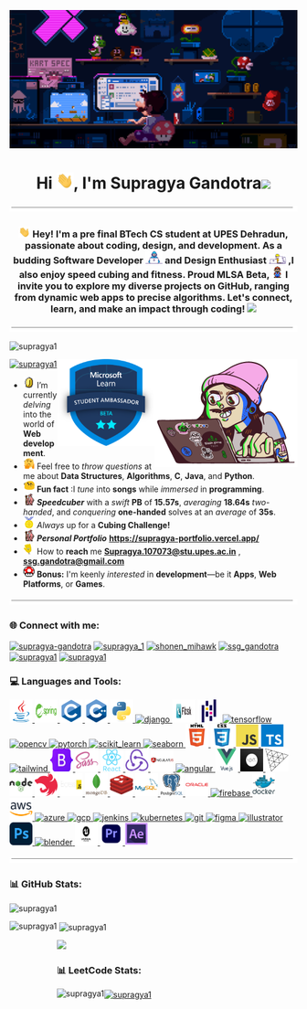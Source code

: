 <!-- Andi Mandi Jisne copy kiya uski ..... -->
![MasterHead](https://github.com/Supragya1/Supragya1/blob/main/Assets/banner.gif)
<h1 align="center"> Hi <a target="_blank" href="#"><img src="https://github.com/Supragya1/Supragya1/blob/main/Assets/Hi.gif" width="30" /></a>, I'm Supragya Gandotra<a target="_blank"><img src="https://github.com/Supragya1/Supragya1/blob/main/Assets/rocket%20bgless.gif" width="60px"/> </h1>
<img src="https://github.com/Supragya1/Supragya1/blob/main/Assets/border.gif" width="1100" height="10">
<h3 align="center"><a target="_blank" href="#"><img src="https://github.com/Supragya1/Supragya1/blob/main/Assets/Hi.gif" width="20" /></a> Hey! I'm a pre final BTech CS student at UPES Dehradun, passionate about coding, design, and development. As a budding Software Developer <a target="_blank"><img src="https://github.com/Supragya1/Supragya1/blob/main/Assets/Developer.gif" width="30px"/> </a> and Design Enthusiast <a target="_blank"><img src="https://github.com/Supragya1/Supragya1/blob/main/Assets/Designer.gif" width="30px"/> </a>,I also enjoy speed cubing and fitness. Proud <b>MLSA Beta</b>, <a target="_blank"><img src="https://github.com/Supragya1/Supragya1/blob/main/Assets/Mario_Hello_Big.gif" width="20px"/> </a>I invite you to explore my diverse projects on GitHub, ranging from dynamic web apps to precise algorithms. Let's connect, learn, and make an impact through coding! <a target="_blank"><img src="https://github.com/Supragya1/Supragya1/blob/main/Assets/rocket%20bgless.gif" width="30px"/></h3>
<img src="https://github.com/Supragya1/Supragya1/blob/main/Assets/border.gif" width="1100" height="10">
<p align="left"> <img src="https://komarev.com/ghpvc/?username=supragya1&label=Profile%20views&color=0e75b6&style=flat" alt="supragya1" /> </p>
<img align ="right" alt = "coding" width ="250px" src ="https://github.com/Supragya1/Supragya1/blob/main/Assets/coding.gif">
<a href="https://mvp.microsoft.com/en-US/studentambassadors/profile/061a1531-d0ec-491d-a625-2983ee263a2a"><img align="right" alt="MLSA Beta" width="170px" src="https://github.com/Supragya1/Supragya1/blob/main/Assets/LevelBeta.png"></a>

<p align="left"> <a href="https://github.com/ryo-ma/github-profile-trophy"><img src="https://github-profile-trophy.vercel.app/?username=supragya1&theme=dracula&row=2&column=4" alt="supragya1" width="400px" /></a> </p>

- <img alt="GIF" src="https://github.com/Supragya1/Supragya1/blob/main/Assets/coin.gif" width="20px" /> I’m currently *delving* into the world of **Web development**.
- <img alt="GIF" src="https://github.com/Supragya1/Supragya1/blob/main/Assets/hmm.gif" width="20px" /> Feel free to *throw* *questions* at me about **Data Structures**, **Algorithms**, **C**, **Java**, and **Python**.
- <img alt="GIF" src="https://github.com/Supragya1/Supragya1/blob/main/Assets/happy-unscreen.gif" width="20px" /> **Fun fact** :I *tune* into **songs** while *immersed* in **programming**.
- <img alt="GIF" src="https://github.com/Supragya1/Supragya1/blob/main/Assets/gandalf_parrot.gif" width="20px" /> ***Speedcuber*** with a *swift* **PB** of **15.57s**, *averaging* **18.64s** *two-handed*, and *conquering* **one-handed** solves at an *average* of **35s**.
- <img alt="GIF" src="https://github.com/Supragya1/Supragya1/blob/main/Assets/Medal.gif" width="20px" /> *Always* up for a **Cubing Challenge!**
- <img alt="GIF" src="https://github.com/Supragya1/Supragya1/blob/main/Assets/gandalf_parrot.gif" width="20px" /> ***Personal Portfolio*** **https://supragya-portfolio.vercel.app/**
- <img alt="GIF" src="https://github.com/Supragya1/Supragya1/blob/main/Assets/wave.gif" width="20px" /> How to **reach** me **Supragya.107073@stu.upes.ac.in** , **ssg.gandotra@gmail.com**
- <img alt="GIF" src="https://github.com/Supragya1/Supragya1/blob/main/Assets/powerup.gif" width="20px" /> **Bonus:** I'm keenly *interested* in **development**—be it **Apps**, **Web Platforms**, or **Games**.
<img src="https://github.com/Supragya1/Supragya1/blob/main/Assets/border.gif" width="1100" height="10">
<h3 align="left">🌐 Connect with me:</h3>
<p align="left">
<a href="https://linkedin.com/in/supragya-gandotra" target="blank"><img align="center" src="https://raw.githubusercontent.com/rahuldkjain/github-profile-readme-generator/master/src/images/icons/Social/linked-in-alt.svg" alt="supragya-gandotra" height="30" width="40" /></a>
<a href="https://instagram.com/supragya_1" target="blank"><img align="center" src="https://raw.githubusercontent.com/rahuldkjain/github-profile-readme-generator/master/src/images/icons/Social/instagram.svg" alt="supragya_1" height="30" width="40" /></a>
<a href="https://instagram.com/shonen_mihawk" target="blank"><img align="center" src="https://raw.githubusercontent.com/rahuldkjain/github-profile-readme-generator/master/src/images/icons/Social/instagram.svg" alt="shonen_mihawk" height="30" width="40" /></a>
<a href="https://www.hackerrank.com/ssg_gandotra" target="blank"><img align="center" src="https://raw.githubusercontent.com/rahuldkjain/github-profile-readme-generator/master/src/images/icons/Social/hackerrank.svg" alt="ssg_gandotra" height="30" width="40" /></a>
<a href="https://www.leetcode.com/supragya1" target="blank"><img align="center" src="https://raw.githubusercontent.com/rahuldkjain/github-profile-readme-generator/master/src/images/icons/Social/leet-code.svg" alt="supragya1" height="30" width="40" /></a>
<a href="https://auth.geeksforgeeks.org/user/supragya1" target="blank"><img align="center" src="https://raw.githubusercontent.com/rahuldkjain/github-profile-readme-generator/master/src/images/icons/Social/geeks-for-geeks.svg" alt="supragya1" height="30" width="40" /></a>
</p>

<h3 align="left">💻 Languages and Tools:</h3>
<p align="left"><a href="https://www.java.com" target="_blank" rel="noreferrer"> <img src="https://raw.githubusercontent.com/devicons/devicon/master/icons/java/java-original.svg" alt="java" width="40" height="40"/> </a>
<a href="https://spring.io/projects/spring-boot/" target="_blank" rel="noreferrer"> <img src="https://github.com/Supragya1/Supragya1/blob/main/Assets/springio-ar21.svg" alt="Spring boot" width="40" height="40"/> </a>
<a href="https://www.cprogramming.com/" target="_blank" rel="noreferrer"> <img src="https://raw.githubusercontent.com/devicons/devicon/master/icons/c/c-original.svg" alt="c" width="40" height="40"/> </a>
<a href="https://www.w3schools.com/cpp/" target="_blank" rel="noreferrer"> <img src="https://raw.githubusercontent.com/devicons/devicon/master/icons/cplusplus/cplusplus-original.svg" alt="cplusplus" width="40" height="40"/> </a>
<a href="https://www.python.org" target="_blank" rel="noreferrer"> <img src="https://raw.githubusercontent.com/devicons/devicon/master/icons/python/python-original.svg" alt="python" width="40" height="40"/> </a>
<a href="https://www.djangoproject.com/" target="_blank" rel="noreferrer"> <img src="https://cdn.worldvectorlogo.com/logos/django.svg" alt="django" width="40" height="40"/> </a> 
<a href="https://flask.palletsprojects.com/en/3.0.x/" target="_blank" rel="noreferrer"> <img src="https://github.com/Supragya1/Supragya1/blob/main/Assets/flask-logo.png" alt="Flask" width="40" height="40"/> </a> 
<a href="https://pandas.pydata.org/" target="_blank" rel="noreferrer"> <img src="https://raw.githubusercontent.com/devicons/devicon/2ae2a900d2f041da66e950e4d48052658d850630/icons/pandas/pandas-original.svg" alt="pandas" width="40" height="40"/> </a> 
<a href="https://www.tensorflow.org" target="_blank" rel="noreferrer"> <img src="https://www.vectorlogo.zone/logos/tensorflow/tensorflow-icon.svg" alt="tensorflow" width="40" height="40"/> </a>
<a href="https://opencv.org/" target="_blank" rel="noreferrer"> <img src="https://www.vectorlogo.zone/logos/opencv/opencv-icon.svg" alt="opencv" width="40" height="40"/> </a> 
<a href="https://pytorch.org/" target="_blank" rel="noreferrer"> <img src="https://www.vectorlogo.zone/logos/pytorch/pytorch-icon.svg" alt="pytorch" width="40" height="40"/> </a>
<a href="https://scikit-learn.org/" target="_blank" rel="noreferrer"> <img src="https://upload.wikimedia.org/wikipedia/commons/0/05/Scikit_learn_logo_small.svg" alt="scikit_learn" width="40" height="40"/> </a> 
<a href="https://seaborn.pydata.org/" target="_blank" rel="noreferrer"> <img src="https://seaborn.pydata.org/_images/logo-mark-lightbg.svg" alt="seaborn" width="40" height="40"/> </a>
<a href="https://www.w3.org/html/" target="_blank" rel="noreferrer"> <img src="https://raw.githubusercontent.com/devicons/devicon/master/icons/html5/html5-original-wordmark.svg" alt="html5" width="40" height="40"/> </a>
<a href="https://www.w3schools.com/css/" target="_blank" rel="noreferrer"> <img src="https://raw.githubusercontent.com/devicons/devicon/master/icons/css3/css3-original-wordmark.svg" alt="css3" width="40" height="40"/> </a> 
<a href="https://developer.mozilla.org/en-US/docs/Web/JavaScript" target="_blank" rel="noreferrer"> <img src="https://raw.githubusercontent.com/devicons/devicon/master/icons/javascript/javascript-original.svg" alt="javascript" width="40" height="40"/> </a> 
<a href="https://www.typescriptlang.org/" target="_blank" rel="noreferrer"> <img src="https://raw.githubusercontent.com/devicons/devicon/master/icons/typescript/typescript-original.svg" alt="typescript" width="40" height="40"/> </a> 
<a href="https://tailwindcss.com/" target="_blank" rel="noreferrer"> <img src="https://www.vectorlogo.zone/logos/tailwindcss/tailwindcss-icon.svg" alt="tailwind" width="40" height="40"/> </a> 
<a href="https://getbootstrap.com" target="_blank" rel="noreferrer"> <img src="https://github.com/Supragya1/Supragya1/blob/main/Assets/bootsrap.svg" alt="bootstrap" width="40" height="40"/> </a> 
<a href="https://sass-lang.com" target="_blank" rel="noreferrer"> <img src="https://raw.githubusercontent.com/devicons/devicon/master/icons/sass/sass-original.svg" alt="sass" width="40" height="40"/> </a>
<a href="https://reactjs.org/" target="_blank" rel="noreferrer"> <img src="https://raw.githubusercontent.com/devicons/devicon/master/icons/react/react-original-wordmark.svg" alt="react" width="40" height="40"/> </a>
<a href="https://redux.js.org" target="_blank" rel="noreferrer"> <img src="https://raw.githubusercontent.com/devicons/devicon/master/icons/redux/redux-original.svg" alt="redux" width="40" height="40"/> </a> 
<a href="https://angularjs.org/" target="_blank" rel="noreferrer"> <img src="https://raw.githubusercontent.com/devicons/devicon/master/icons/angularjs/angularjs-original-wordmark.svg" alt="angularjs" width="40" height="40"/> </a>
<a href="https://angular.io/" target="_blank" rel="noreferrer"> <img src="https://angular.io/assets/images/logos/angular/angular.svg" alt="angular" width="40" height="40"/> </a>
<a href="https://vuejs.org/" target="_blank" rel="noreferrer"> <img src="https://raw.githubusercontent.com/devicons/devicon/master/icons/vuejs/vuejs-original-wordmark.svg" alt="Vue.js" width="40" height="40"/> </a> 
<a href="https://nextjs.org/" target="_blank" rel="noreferrer"> <img src="https://github.com/Supragya1/Supragya1/blob/main/Assets/nextjs.png" alt="Next.js" width="40" height="40"/> </a> 
<a href="https://threejs.org/" target="_blank" rel="noreferrer"> <img src="https://github.com/Supragya1/Supragya1/blob/main/Assets/threejs.png" alt="Three.js" width="40" height="40"/> </a> 
<a href="https://nodejs.org" target="_blank" rel="noreferrer"> <img src="https://raw.githubusercontent.com/devicons/devicon/master/icons/nodejs/nodejs-original-wordmark.svg" alt="nodejs" width="40" height="40"/> </a>
<a href="https://nestjs.com/" target="_blank" rel="noreferrer"> <img src="https://github.com/Supragya1/Supragya1/blob/main/Assets/nestjs-icon.svg" alt="Nest.js" width="40" height="40"/> </a>
<a href="https://expressjs.com" target="_blank" rel="noreferrer"> <img src="https://github.com/Supragya1/Supragya1/blob/main/Assets/expressjs.png" alt="express" width="40" height="40"/> </a>
<a href="https://www.mongodb.com/" target="_blank" rel="noreferrer"> <img src="https://raw.githubusercontent.com/devicons/devicon/master/icons/mongodb/mongodb-original-wordmark.svg" alt="mongodb" width="40" height="40"/> </a>
<a href="https://redis.io/" target="_blank" rel="noreferrer"> <img src="https://github.com/Supragya1/Supragya1/blob/main/Assets/redis-logo-svgrepo-com.svg" alt="Redis" width="40" height="40"/> </a> 
<a href="https://www.mysql.com/" target="_blank" rel="noreferrer"> <img src="https://raw.githubusercontent.com/devicons/devicon/master/icons/mysql/mysql-original-wordmark.svg" alt="mysql" width="40" height="40"/> </a>
<a href="https://www.postgresql.org" target="_blank" rel="noreferrer"> <img src="https://raw.githubusercontent.com/devicons/devicon/master/icons/postgresql/postgresql-original-wordmark.svg" alt="postgresql" width="40" height="40"/> </a>
<a href="https://www.oracle.com/" target="_blank" rel="noreferrer"> <img src="https://raw.githubusercontent.com/devicons/devicon/master/icons/oracle/oracle-original.svg" alt="oracle" width="40" height="40"/> </a>
<!-- <a href="https://dotnet.microsoft.com/" target="_blank" rel="noreferrer"> <img src="https://raw.githubusercontent.com/devicons/devicon/master/icons/dot-net/dot-net-original-wordmark.svg" alt="dotnet" width="40" height="40"/> </a>  -->
<a href="https://firebase.google.com/" target="_blank" rel="noreferrer"> <img src="https://www.vectorlogo.zone/logos/firebase/firebase-icon.svg" alt="firebase" width="40" height="40"/> </a>
<a href="https://www.docker.com/" target="_blank" rel="noreferrer"> <img src="https://raw.githubusercontent.com/devicons/devicon/master/icons/docker/docker-original-wordmark.svg" alt="docker" width="40" height="40"/> </a>
<a href="https://aws.amazon.com" target="_blank" rel="noreferrer"> <img src="https://raw.githubusercontent.com/devicons/devicon/master/icons/amazonwebservices/amazonwebservices-original-wordmark.svg" alt="aws" width="40" height="40"/> </a>
<a href="https://azure.microsoft.com/en-in/" target="_blank" rel="noreferrer"> <img src="https://www.vectorlogo.zone/logos/microsoft_azure/microsoft_azure-icon.svg" alt="azure" width="40" height="40"/> </a> 
<a href="https://cloud.google.com" target="_blank" rel="noreferrer"> <img src="https://www.vectorlogo.zone/logos/google_cloud/google_cloud-icon.svg" alt="gcp" width="40" height="40"/> </a> 
<a href="https://www.jenkins.io" target="_blank" rel="noreferrer"> <img src="https://www.vectorlogo.zone/logos/jenkins/jenkins-icon.svg" alt="jenkins" width="40" height="40"/> </a> 
<a href="https://kubernetes.io" target="_blank" rel="noreferrer"> <img src="https://www.vectorlogo.zone/logos/kubernetes/kubernetes-icon.svg" alt="kubernetes" width="40" height="40"/> </a>
<a href="https://git-scm.com/" target="_blank" rel="noreferrer"> <img src="https://www.vectorlogo.zone/logos/git-scm/git-scm-icon.svg" alt="git" width="40" height="40"/> 
<a href="https://www.figma.com/" target="_blank" rel="noreferrer"> <img src="https://www.vectorlogo.zone/logos/figma/figma-icon.svg" alt="figma" width="40" height="40"/> </a>
<a href="https://www.adobe.com/in/products/illustrator.html" target="_blank" rel="noreferrer"> <img src="https://www.vectorlogo.zone/logos/adobe_illustrator/adobe_illustrator-icon.svg" alt="illustrator" width="40" height="40"/> </a> 
<a href="https://www.photoshop.com/en" target="_blank" rel="noreferrer"> <img src="https://github.com/Supragya1/Supragya1/blob/main/Assets/Adobe_Photoshop_CC_icon.svg.png" alt="photoshop" width="40" height="40"/> </a>
<a href="https://www.blender.org/" target="_blank" rel="noreferrer"> <img src="https://download.blender.org/branding/community/blender_community_badge_white.svg" alt="blender" width="40" height="40"/> </a>
<a href="https://www.unrealengine.com/en-US" target="_blank" rel="noreferrer"> <img src="https://github.com/Supragya1/Supragya1/blob/main/Assets/unreal.png" alt="Unreal Engine 5" width="40" height="40"/> </a> 
<a href="https://www.adobe.com/in/products/premiere.html" target="_blank" rel="noreferrer"> <img src="https://github.com/Supragya1/Supragya1/blob/main/Assets/premiere%20pro.png" alt="premiere pro" width="40" height="40"/> </a>
<a href="https://www.adobe.com/in/products/aftereffects.html" target="_blank" rel="noreferrer"> <img src="https://github.com/Supragya1/Supragya1/blob/main/Assets/aftereffect.png" alt="after effects" width="40" height="40"/> </a></p>
<img src="https://github.com/Supragya1/Supragya1/blob/main/Assets/border.gif" width="1100" height="10">
<h3 align="left">📊 GitHub Stats:</h3>
<p><img align="center" src="https://github-readme-streak-stats.herokuapp.com/?user=supragya1&theme=ocean_dark" alt="supragya1"/></p>
<p><img align="left" src="https://github-readme-stats.vercel.app/api/top-langs?username=supragya1&show_icons=true&locale=en&layout=donut&theme=omni" alt="supragya1" height="200" /></p>
<p>&nbsp;<img align="center" src="https://github-readme-stats.vercel.app/api?username=supragya1&show_icons=true&locale=en&theme=jolly&icon_color=F8D866" alt="supragya1" height="200" /></p>
<p><img width="830" src="https://github-readme-activity-graph.vercel.app/graph?username=Supragya1&bg_color=21232a&color=a8eeff&line=61dafb&point=f0fcff&area=true&hide_border=false" /></p>
<h3 align="left">📊 LeetCode Stats:</h3>
<p><a href="https://leetcode.com/u/supragya1/" target="_blank"><img align="left" src="https://leetcard.jacoblin.cool/Supragya1?theme=unicorn&ext=contest" alt="supragya1" height="300"/></a></p>
<p><a href="https://leetcode.com/u/supragya1/" target="_blank"><img align="center" src="https://leetcard.jacoblin.cool/Supragya1?theme=unicorn&ext=heatmap" alt="supragya1" height="300"/></a></p>
